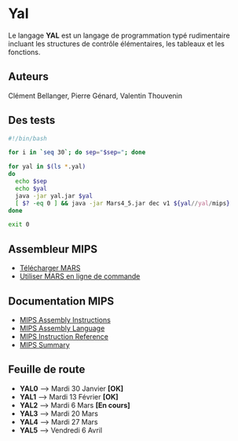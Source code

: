 # Yal
Le langage ​**YAL** est un langage de programmation typé rudimentaire incluant les structures de contrôle élémentaires, les tableaux et les fonctions.

## Auteurs
Clément Bellanger, Pierre Génard, Valentin Thouvenin

## Des tests
```bash
#!/bin/bash

for i in `seq 30`; do sep="$sep="; done

for yal in $(ls *.yal)
do
  echo $sep
  echo $yal
  java -jar yal.jar $yal
  [ $? -eq 0 ] && java -jar Mars4_5.jar dec v1 ${yal//yal/mips}
done

exit 0
```

## Assembleur MIPS
- [Télécharger MARS](http://courses.missouristate.edu/KenVollmar/MARS/download.htm)
- [Utiliser MARS en ligne de commande](https://courses.missouristate.edu/KenVollmar/mars/Help/MarsHelpCommand.html)

## Documentation MIPS
- [MIPS Assembly Instructions](https://www2.cs.duke.edu/courses/fall13/compsci250/MIPS-ASM.pdf)
- [MIPS Assembly Language](http://service.scs.carleton.ca/sivarama/org_book/org_book_web/slides/chap_1_versions/ch15_1.pdf)
- [MIPS Instruction Reference](http://www.mrc.uidaho.edu/mrc/people/jff/digital/MIPSir.html)
- [MIPS Summary](http://www.cs.tufts.edu/comp/140/lectures/Day_3/mips_summary.pdf)

## Feuille de route
- **YAL0** --> Mardi 30 Janvier **[OK]**
- **YAL1** --> Mardi 13 Février **[OK]**
- **YAL2** --> Mardi 6 Mars **[En cours]**
- **YAL3** --> Mardi 20 Mars
- **YAL4** --> Mardi 27 Mars
- **YAL5** --> Vendredi 6 Avril


